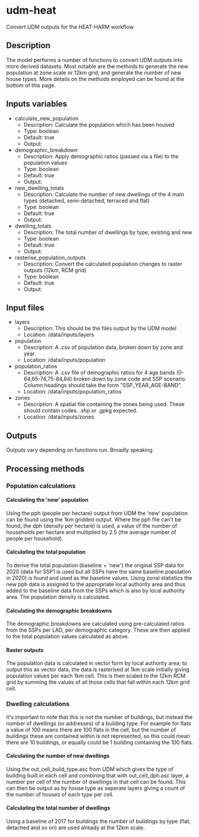 # udm-heat
Convert UDM outputs for the HEAT-HARM workflow

## Description
The model performs a number of functions to convert UDM outputs into more derived datasets. Most notable are the methods to generate the new population at zone scale or 12km grid, and generate the number of new house types. More details on the methods employed can be found at the bottom of this page.

## Inputs variables
* calculate_new_population
  * Description: Calculate the population which has been housed
  * Type: boolean
  * Default: true
  * Output:
* demographic_breakdown
  * Description: Apply demographic ratios (passed via a file) to the population values 
  * Type: boolean
  * Default: true
  * Output:
* new_dwelling_totals
  * Description: Calculate the number of new dwellings of the 4 main types (detached, semi-detached, terraced and flat)
  * Type: boolean
  * Default: true
  * Output:
* dwelling_totals
  * Description: The total number of dwellings by type, existing and new
  * Type: boolean
  * Default: true
  * Output:
* rasterise_population_outputs
  * Description: Convert the calculated population changes to raster outputs (12km, RCM grid)
  * Type: boolean
  * Default: true
  * Output:

## Input files
* layers
  * Description: This should be the files output by the UDM model
  * Location: /data/inputs/layers
* population
  * Description: A .csv of population data, broken down by zone and year.
  * Location: /data/inputs/population
* population_ratios
  * Description: A .csv file of demographic ratios for 4 age bands (0-64,65-74,75-84,84) broken down by zone code and SSP scenario. Column headings should take the form "SSP_YEAR_AGE-BAND".
  * Location: /data/inputs/population_ratios
* zones
  * Description: A spatial file containing the zones being used. These should contain codes. .shp or .gpkg expected.
  * Location: /data/inputs/zones

## Outputs
Outputs vary depending on functions run. Broadly speaking 


## Processing methods
### Population calculations
#### Calculating the 'new' population
Using the pph (people per hectare) output from UDM the 'new' population can be found using the 1km gridded output. Where the pph file can't be found, the dph (density per hectare) is used, a value of the number of households per hectare and multiplied by 2.5 (the average number of people per household).

#### Calculating the total population
To derive the total population (baseline + 'new') the original SSP data for 2020 (data for SSP1 is used but all SSPs have the same baseline population in 2020) is found and used as the baseline values. Using zonal statistics the new pph data is assigned to the appropriate local authority area and thus added to the baseline data from the SSPs which is also by local authority area. The population density is calculated.

#### Calculating the demographic breakdowns
The demographic breakdowns are calculated using pre-calculated ratios from the SSPs per LAD, per demographic category. These are then applied to the total population values calculated as above.

#### Raster outputs
The population data is calculated in vector form by local authority area; to output this as vector data, the data is rasterised at 1km scale initially giving population values per each 1km cell. This is then scaled to the 12km RCM grid by summing the values of all those cells that fall within each 12km grid cell.

### Dwelling calculations
It's important to note that this is not the number of buildings, but instead the number of dwellings (or addresses) of a building type. For example for flats a value of 100 means there are 100 flats in the cell, but the number of buildings these are contained within is not represented, so this could mean there are 10 buildings, or equally could be 1 building containing the 100 flats.

#### Calculating the number of new dwellings
Using the out_cell_build_type.asc from UDM which gives the type of building built in each cell and combining that with out_cell_dph.asc layer, a number per cell of the number of dwellings in that cell can be found. This can then be output as by house type as seperate layers giving a count of the number of houses of each type per cell.

#### Calculating the total number of dwellings
Using a baseline of 2017 for buildings the number of buildings by type (flat, detached and so on) are used already at the 12km scale.